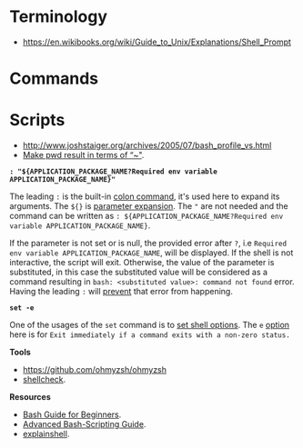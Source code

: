 # Terminology

- https://en.wikibooks.org/wiki/Guide_to_Unix/Explanations/Shell_Prompt

# Commands

# Scripts

- http://www.joshstaiger.org/archives/2005/07/bash_profile_vs.html
- [Make pwd result in terms of “~"](https://unix.stackexchange.com/questions/207210/make-pwd-result-in-terms-of).

**`: "${APPLICATION_PACKAGE_NAME?Required env variable APPLICATION_PACKAGE_NAME}"`**

The leading `:` is the built-in [colon command](https://gerardnico.com/lang/bash/double_point), it's used here to expand its arguments. The `${}` is [parameter expansion](https://gerardnico.com/lang/bash/parameter_expansion). The `"` are not needed and the command can be written as `: ${APPLICATION_PACKAGE_NAME?Required env variable APPLICATION_PACKAGE_NAME}`.

If the parameter is not set or is null, the provided error after `?`, i.e `Required env variable APPLICATION_PACKAGE_NAME`, will be displayed. If the shell is not interactive, the script will exit. Otherwise, the value of the parameter is substituted, in this case the substituted value will be considered as a command resulting in `bash: <substituted value>: command not found` error. Having the leading `:` will [prevent](https://aplawrence.com/Basics/leading-colon.html) that error from happening.

**`set -e`**

One of the usages of the `set` command is to [set shell options](https://bash.cyberciti.biz/guide/Setting_shell_options). The `e` [option](http://linuxcommand.org/lc3_man_pages/seth.html) here is for `Exit immediately if a command exits with a non-zero status.`

**Tools**

- https://github.com/ohmyzsh/ohmyzsh
- [shellcheck](https://github.com/koalaman/shellcheck).

**Resources**

- [Bash Guide for Beginners](https://www.tldp.org/LDP/Bash-Beginners-Guide/html/index.html).
- [Advanced Bash-Scripting Guide](https://www.tldp.org/LDP/abs/html/index.html).
- [explainshell](https://explainshell.com/).
